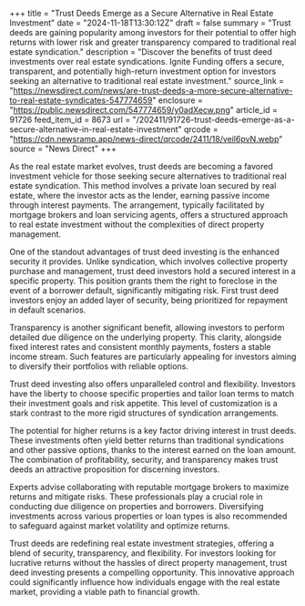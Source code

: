 +++
title = "Trust Deeds Emerge as a Secure Alternative in Real Estate Investment"
date = "2024-11-18T13:30:12Z"
draft = false
summary = "Trust deeds are gaining popularity among investors for their potential to offer high returns with lower risk and greater transparency compared to traditional real estate syndication."
description = "Discover the benefits of trust deed investments over real estate syndications. Ignite Funding offers a secure, transparent, and potentially high-return investment option for investors seeking an alternative to traditional real estate investment."
source_link = "https://newsdirect.com/news/are-trust-deeds-a-more-secure-alternative-to-real-estate-syndicates-547774659"
enclosure = "https://public.newsdirect.com/547774659/y0adXecw.png"
article_id = 91726
feed_item_id = 8673
url = "/202411/91726-trust-deeds-emerge-as-a-secure-alternative-in-real-estate-investment"
qrcode = "https://cdn.newsramp.app/news-direct/qrcode/2411/18/veil6pvN.webp"
source = "News Direct"
+++

<p>As the real estate market evolves, trust deeds are becoming a favored investment vehicle for those seeking secure alternatives to traditional real estate syndication. This method involves a private loan secured by real estate, where the investor acts as the lender, earning passive income through interest payments. The arrangement, typically facilitated by mortgage brokers and loan servicing agents, offers a structured approach to real estate investment without the complexities of direct property management.</p><p>One of the standout advantages of trust deed investing is the enhanced security it provides. Unlike syndication, which involves collective property purchase and management, trust deed investors hold a secured interest in a specific property. This position grants them the right to foreclose in the event of a borrower default, significantly mitigating risk. First trust deed investors enjoy an added layer of security, being prioritized for repayment in default scenarios.</p><p>Transparency is another significant benefit, allowing investors to perform detailed due diligence on the underlying property. This clarity, alongside fixed interest rates and consistent monthly payments, fosters a stable income stream. Such features are particularly appealing for investors aiming to diversify their portfolios with reliable options.</p><p>Trust deed investing also offers unparalleled control and flexibility. Investors have the liberty to choose specific properties and tailor loan terms to match their investment goals and risk appetite. This level of customization is a stark contrast to the more rigid structures of syndication arrangements.</p><p>The potential for higher returns is a key factor driving interest in trust deeds. These investments often yield better returns than traditional syndications and other passive options, thanks to the interest earned on the loan amount. The combination of profitability, security, and transparency makes trust deeds an attractive proposition for discerning investors.</p><p>Experts advise collaborating with reputable mortgage brokers to maximize returns and mitigate risks. These professionals play a crucial role in conducting due diligence on properties and borrowers. Diversifying investments across various properties or loan types is also recommended to safeguard against market volatility and optimize returns.</p><p>Trust deeds are redefining real estate investment strategies, offering a blend of security, transparency, and flexibility. For investors looking for lucrative returns without the hassles of direct property management, trust deed investing presents a compelling opportunity. This innovative approach could significantly influence how individuals engage with the real estate market, providing a viable path to financial growth.</p>